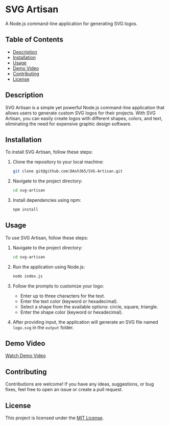 # SVG Artisan

A Node.js command-line application for generating SVG logos.

## Table of Contents

- [Description](#description)
- [Installation](#installation)
- [Usage](#usage)
- [Demo Video](#demo-video)
- [Contributing](#contributing)
- [License](#license)

## Description

SVG Artisan is a simple yet powerful Node.js command-line application that allows users to generate custom SVG logos for their projects. With SVG Artisan, you can easily create logos with different shapes, colors, and text, eliminating the need for expensive graphic design software.

## Installation

To install SVG Artisan, follow these steps:

1. Clone the repository to your local machine:

    ```bash
    git clone git@github.com:DAsh365/SVG-Artisan.git
    ```

2. Navigate to the project directory:

    ```bash
    cd svg-artisan
    ```

3. Install dependencies using npm:

    ```bash
    npm install
    ```

## Usage

To use SVG Artisan, follow these steps:

1. Navigate to the project directory:

    ```bash
    cd svg-artisan
    ```

2. Run the application using Node.js:

    ```bash
    node index.js
    ```

3. Follow the prompts to customize your logo:
    - Enter up to three characters for the text.
    - Enter the text color (keyword or hexadecimal).
    - Select a shape from the available options: circle, square, triangle.
    - Enter the shape color (keyword or hexadecimal).

4. After providing input, the application will generate an SVG file named `logo.svg` in the `output` folder.

## Demo Video

[Watch Demo Video](#)

## Contributing

Contributions are welcome! If you have any ideas, suggestions, or bug fixes, feel free to open an issue or create a pull request.

## License

This project is licensed under the [MIT License](LICENSE).
